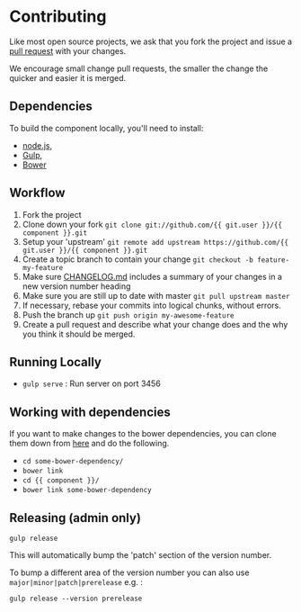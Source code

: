 # Contributing

Like most open source projects, we ask that you fork the project and issue a [pull request](#pull-requests) with your changes.

We encourage small change pull requests, the smaller the change the quicker and easier it is merged.

## Dependencies

To build the component locally, you'll need to install:
 * [node.js](http://nodejs.org),
 * [Gulp](http://gulpjs.com),
 * [Bower](http://bower.io)

## Workflow

1. Fork the project
2. Clone down your fork
`git clone git://github.com/{{ git.user }}/{{ component }}.git`
3. Setup your 'upstream'
`git remote add upstream https://github.com/{{ git.user }}/{{ component }}.git`
4. Create a topic branch to contain your change
`git checkout -b feature-my-feature`
5. Make sure [CHANGELOG.md](./CHANGELOG.md) includes a summary of your changes in a new version number heading
6. Make sure you are still up to date with master
`git pull upstream master`
7. If necessary, rebase your commits into logical chunks, without errors.
8. Push the branch up
`git push origin my-awesome-feature`
9. Create a pull request and describe what your change does and the why you think it should be merged.

## Running Locally

 * `gulp serve` :  Run server on port 3456

## Working with dependencies

If you want to make changes to the bower dependencies, you can clone them down from [here](http://github.com/skyglobal) and do the following.

 * `cd some-bower-dependency/`
 * `bower link`
 * `cd {{ component }}/`
 * `bower link some-bower-dependency`

## Releasing (admin only)

`gulp release`

This will automatically bump the 'patch' section of the version number.

To bump a different area of the version number you can also use `major|minor|patch|prerelease` e.g. :

`gulp release --version prerelease`
